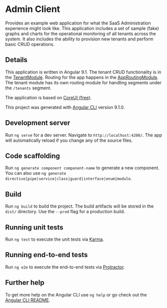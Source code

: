 # Admin Client

Provides an example web application for what the SaaS Administration experience might look like. This application includes a set of sample (fake) graphs and charts for the operational monitoring of all tenants across the system. It also includes the ability to provision new tenants and perform basic CRUD operations.

## Details

This application is written in Angular 9.1. The tenant CRUD functionality is in the [TenantModule](./src/app/views/tenants/tenant.module.ts). Routing for the app happens in the [AppRoutingModule](./src/app/app.routing.ts). The tenant module has its own routing module for handling segments under the `/tenants` segment.

The application is based on [CoreUI (free)](https://coreui.io/demo/3.2.0/).

This project was generated with [Angular CLI](https://github.com/angular/angular-cli) version 9.1.0.

## Development server

Run `ng serve` for a dev server. Navigate to `http://localhost:4200/`. The app will automatically reload if you change any of the source files.

## Code scaffolding

Run `ng generate component component-name` to generate a new component. You can also use `ng generate directive|pipe|service|class|guard|interface|enum|module`.

## Build

Run `ng build` to build the project. The build artifacts will be stored in the `dist/` directory. Use the `--prod` flag for a production build.

## Running unit tests

Run `ng test` to execute the unit tests via [Karma](https://karma-runner.github.io).

## Running end-to-end tests

Run `ng e2e` to execute the end-to-end tests via [Protractor](http://www.protractortest.org/).

## Further help

To get more help on the Angular CLI use `ng help` or go check out the [Angular CLI README](https://github.com/angular/angular-cli/blob/master/README.md).
